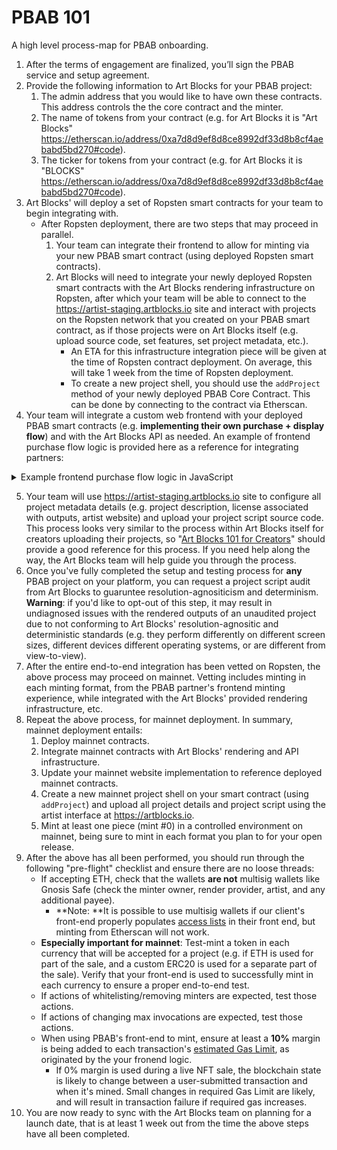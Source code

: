 # PBAB 101

A high level process-map for PBAB onboarding.

1. After the terms of engagement are finalized, you’ll sign the PBAB service and setup agreement. 
2. Provide the following information to Art Blocks for your PBAB project:
   1. The admin address that you would like to have own these contracts. This address controls the the core contract and the minter.
   2. The name of tokens from your contract (e.g. for Art Blocks it is "Art Blocks" https://etherscan.io/address/0xa7d8d9ef8d8ce8992df33d8b8cf4aebabd5bd270#code).
   3. The ticker for tokens from your contract (e.g. for Art Blocks it is "BLOCKS" https://etherscan.io/address/0xa7d8d9ef8d8ce8992df33d8b8cf4aebabd5bd270#code).
3. Art Blocks' will deploy a set of Ropsten smart contracts for your team to begin integrating with.
   * After Ropsten deployment, there are two steps that may proceed in parallel.
     1. Your team can integrate their frontend to allow for minting via your new PBAB smart contract (using deployed Ropsten smart contracts).
     2. Art Blocks will need to integrate your newly deployed Ropsten smart contracts with the Art Blocks rendering infrastructure on Ropsten, after which your team will be able to connect to the https://artist-staging.artblocks.io site and interact with projects on the Ropsten network that you created on your PBAB smart contract, as if those projects were on Art Blocks itself (e.g. upload source code, set features, set project metadata, etc.).
        * An ETA for this infrastructure integration piece will be given at the time of Ropsten contract deployment. On average, this will take 1 week from the time of Ropsten deployment.
        * To create a new project shell, you should use the `addProject` method of your newly deployed PBAB Core Contract. This can be done by connecting to the contract via Etherscan.
4.  Your team will integrate a custom web frontend with your deployed PBAB smart contracts (e.g. **implementing their own purchase + display flow**) and with the Art Blocks API as needed. An example of frontend purchase flow logic is provided here as a reference for integrating partners:

<details><summary>Example frontend purchase flow logic in JavaScript</summary>
    ```js
    /** CONNECTION **/
    // A Web3Provider wraps a standard Web3 provider, which is
    // what Metamask injects as window.ethereum into each page
    const provider = new ethers.providers.Web3Provider(window.ethereum)
    // Connect to Dapp. This should happen in response to a user interaction
    await provider.send("eth_requestAccounts", []);
    // A signer is required to make any write transactions
    const signer = provider.getSigner();
    const userAddress = await signer.getAddress()

    /** PRE PURCHASE **/
    // Check that the project is unpaused, active, and
    // has not yet reached its maxInvocations. Also get
    // price per token.
    const genArt = new ethers.Contract('<CORE CONTRACT ADDRESS>', GEN_ART_ABI, provider)
    const { paused } = await genArt.projectScriptInfo('<PROJECT ID>')
    const { invocations, maxInvocations, pricePerTokenInWei, active, currencyAddress } = await genArt.projectTokenInfo('<PROJECT ID>')
    if (Number(invocations) >= Number(maxInvocations) || paused || !active) {
      // Disable purchase
      return
    }

    /** PRE PURCHASE (ERC-20) **/
    const NULL_ADDRESS = '0x0000000000000000000000000000000000000000'
    const projectUsesErc20 = currencyAddress && currencyAddress !== NULL_ADDRESS
    if (projectUsesErc20) {
      // Set up ERC-20 contract
      const erc20 = new ethers.Contract('<ERC-20 CONTRACT ADDRESS>', ERC20_ABI, signer)

      // Check that the user has the required amount of ERC-20
      const balance = await erc20.balanceOf(userAddress)
      if (balance.lt(pricePerTokenInWei)) {
        // Show insufficent funds error
        return
      }

      // Check allowance for minterAddress allowed by user
      const allowance = await erc20.allowance(
        userAddress,
        '<MINTER CONTRACT ADDRESS>'
      )

      // If the user has not yet allowed enough of their ERC-20 to be used
      // by the minter, have them approve enough.
      if (allowance.lt(pricePerTokenInWei)) {
        // Trigger user wallet dialogue. This should be done in response to user interaction.
        const approveTransaction = await erc20.approve('<MINTER CONTRACT ADDRESS>', pricePerTokenInWei)
        // Wait for approve transaction confirmation
        await approveTransaction.wait(1)
      }
    }

    /** PURCHASE **/
    // Set up minter contract connected to users wallet
    const minter = new ethers.Contract('<MINTER CONTRACT ADDRESS>', MINTER_ABI, signer);
    // Initiate purchase transaction (user must confirm through metamask).
    // If paying in ether, we must include a payable value otherwise payable value will be 0.
    const transaction = await minter.purchase('<PROJECT ID>', { value: projectUsesErc20 ? '0' : pricePerTokenInWei})
    // Wait for the transaction to be confirmed. The number passed to the wait function specifies the
    // number of block confirmations to wait for.  You may want to wait longer than a single
    // block to prevent showing the wrong output in case of a chain reorg. The Art Blocks site
    // waits for 3 block confirmations.
    const receipt = await transaction.wait(3)
    // Iterate through events to find mint event
    const mintEvent = (receipt.events || []).find(
      (receiptEvent) => {
        const event = genArt.interface.getEvent(
          receiptEvent.topics[0]
        )
        return event && event.name === 'Mint'
      }
    )

    // Decode the mint event
    const mintEventDecoded = genArt.interface.decodeEventLog(
      'Mint',
      mintEvent.data,
      mintEvent.topics
    )
    // Token ID as BigNumber object
    const tokenIdBigNum = mintEventDecoded['_tokenId']
    // Token ID as string
    const tokenId = tokenIdBigNum.toString()
    // Use the token id to display the newly minted token with the iframe'd generator
    ```
   </details>
   
5. Your team will use https://artist-staging.artblocks.io site to configure all project metadata details (e.g. project description, license associated with outputs,  artist website) and upload your project script source code. This process looks very similar to the process within Art Blocks itself for creators uploading their projects, so "[Art Blocks 101 for Creators](../../creator-onboarding/readme/readme.md#documentation)" should provide a good reference for this process. If you need help along the way, the Art Blocks team will help guide you through the process.
6. Once you've fully completed the setup and testing process for **any** PBAB project on your platform, you can request a project script audit from Art Blocks to guaruntee resolution-agnositicism and determinism. **Warning**: if you'd like to opt-out of this step, it may result in undiagnosed issues with the rendered outputs of an unaudited project due to not conforming to Art Blocks' resolution-agnositic and deterministic standards (e.g. they perform differently on different screen sizes, different devices different operating systems, or are different from view-to-view).
7. After the entire end-to-end integration has been vetted on Ropsten, the above process may proceed on mainnet. Vetting includes minting in each minting format, from the PBAB partner's frontend minting experience, while integrated with the Art Blocks' provided rendering infrastructure, etc.
8. Repeat the above process, for mainnet deployment. In summary, mainnet deployment entails:
   1. Deploy mainnet contracts.
   2. Integrate mainnet contracts with Art Blocks' rendering and API infrastructure.
   3. Update your mainnet website implementation to reference deployed mainnet contracts.
   4. Create a new mainnet project shell on your smart contract (using `addProject`) and upload all project details and project script using the artist interface at https://artblocks.io.
   5. Mint at least one piece (mint #0) in a controlled environment on mainnet, being sure to mint in each format you plan to for your open release.
9. After the above has all been performed, you should run through the following "pre-flight" checklist and ensure there are no loose threads:
   * If accepting ETH, check that the wallets **are not** multisig wallets like Gnosis Safe (check the minter owner, render provider, artist, and any additional payee).
     * **Note: **It is possible to use multisig wallets if our client's front-end properly populates [access lists](https://docs.ethers.io/v5/api/providers/types/#providers-AccessList) in their front end, but minting from Etherscan will not work.
   * **Especially important for mainnet**: Test-mint a token in each currency that will be accepted for a project (e.g. if ETH is used for part of the sale, and a custom ERC20 is used for a separate part of the sale). Verify that your front-end is used to successfully mint in each currency to ensure a proper end-to-end test.
   * If actions of whitelisting/removing minters are expected, test those actions.
   * If actions of changing max invocations are expected, test those actions.
   * When using PBAB's front-end to mint, ensure at least a **10%** margin is being added to each transaction's [estimated Gas Limit](https://docs.ethers.io/v5/api/providers/provider/#Provider-estimateGas), as originated by the your fronend logic.
     * If 0% margin is used during a live NFT sale, the blockchain state is likely to change between a user-submitted transaction and when it's mined. Small changes in required Gas Limit are likely, and will result in transaction failure if required gas increases.
10. You are now ready to sync with the Art Blocks team on planning for a launch date, that is at least 1 week out from the time the above steps have all been completed.
